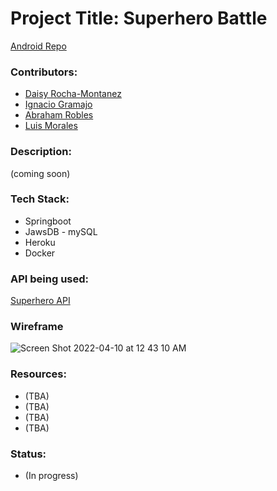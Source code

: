 # Project Title: Superhero Battle

[Android Repo](https://github.com/daisyrocha/project_3_android)

### Contributors: 
  * [Daisy Rocha-Montanez](https://github.com/daisyrocha) 
  * [Ignacio Gramajo](https://github.com/IGramajoO)
  * [Abraham Robles](https://github.com/abeRoblesMartinez)
  * [Luis Morales](https://github.com/LuiM112)

### Description: 
 (coming soon) 


### Tech Stack: 
  * Springboot
  * JawsDB - mySQL
  * Heroku
  * Docker
  
### API being used: 
  [Superhero API](https://superheroapi.com/)

### Wireframe
![Screen Shot 2022-04-10 at 12 43 10 AM](https://user-images.githubusercontent.com/72002539/162607985-5fa946a9-3c36-4a92-99e3-62c1d6598729.png)

### Resources: 
  * (TBA)
  * (TBA)
  * (TBA)               
  * (TBA)

### Status: 
  * (In progress)
